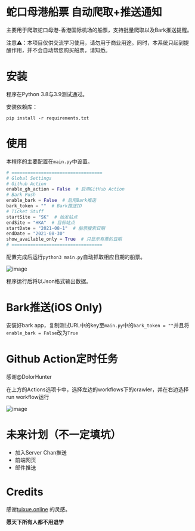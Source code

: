 # 蛇口母港船票 自动爬取+推送通知

主要用于爬取蛇口母港-香港国际机场的船票，支持批量爬取以及Bark推送提醒。

注意⚠️：本项目仅供交流学习使用，请勿用于商业用途。同时，本系统只起到提醒作用，并不会自动帮您购买船票，请知悉。

# 安装

程序在Python 3.8与3.9测试通过。

安装依赖库：

```shell
pip install -r requirements.txt
```

# 使用

本程序的主要配置在`main.py`中设置。

```python
# ==================================
# Global Settings
# Github Action
enable_gh_action = False  # 启用GitHub Action
# Bark Push
enable_bark = False  # 启用Bark推送
bark_token = ""  # Bark推送ID
# Ticket Stuff
startSite = "SK"  # 始发站点
endSite = "HKA"  # 目标站点
startDate = "2021-08-1"  # 船票搜索日期
endDate = "2021-08-30"
show_available_only = True  # 只显示有票的日期
# ==================================
```

配置完成后运行`python3 main.py`自动抓取相应日期的船票。

![image](https://user-images.githubusercontent.com/16578638/124384063-47d8dd80-dd02-11eb-9cf3-f1dec9220b9c.png)


程序运行后将以Json格式输出数据。

# Bark推送(iOS Only)

安装好bark app，复制测试URL中的key至`main.py`中的`bark_token = ""`并且将`enable_bark = False`改为`True`

# Github Action定时任务

感谢@DolorHunter

在上方的Actions选项卡中，选择左边的workflows下的crawler，并在右边选择run workflow运行

![image](https://user-images.githubusercontent.com/16578638/124384010-0f390400-dd02-11eb-8447-e1fb63427d2e.png)


# 未来计划（不一定填坑）

- 加入Server Chan推送
- 前端网页
- 邮件推送

# Credits

感谢[tuixue.online](https://github.com/Trinkle23897/tuixue.online-visa) 的灵感。

**愿天下所有人都不用退学**
